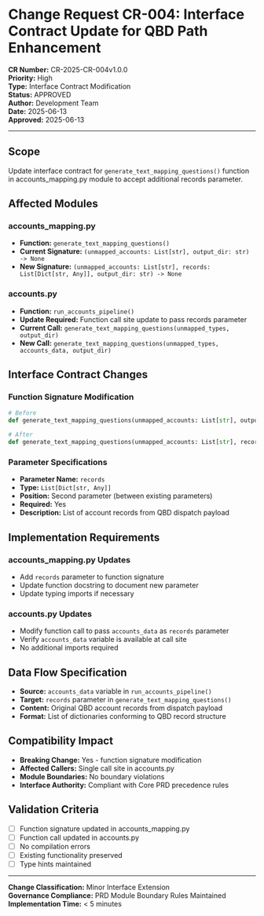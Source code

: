 # Change Request CR-004: Interface Contract Update for QBD Path Enhancement

**CR Number:** CR-2025-CR-004v1.0.0  
**Priority:** High  
**Type:** Interface Contract Modification  
**Status:** APPROVED  
**Author:** Development Team  
**Date:** 2025-06-13  
**Approved:** 2025-06-13  

---

## Scope

Update interface contract for `generate_text_mapping_questions()` function in accounts_mapping.py module to accept additional records parameter.

## Affected Modules

### accounts_mapping.py
- **Function:** `generate_text_mapping_questions()`
- **Current Signature:** `(unmapped_accounts: List[str], output_dir: str) -> None`
- **New Signature:** `(unmapped_accounts: List[str], records: List[Dict[str, Any]], output_dir: str) -> None`

### accounts.py  
- **Function:** `run_accounts_pipeline()`
- **Update Required:** Function call site update to pass records parameter
- **Current Call:** `generate_text_mapping_questions(unmapped_types, output_dir)`
- **New Call:** `generate_text_mapping_questions(unmapped_types, accounts_data, output_dir)`

## Interface Contract Changes

### Function Signature Modification
```python
# Before
def generate_text_mapping_questions(unmapped_accounts: List[str], output_dir: str) -> None:

# After  
def generate_text_mapping_questions(unmapped_accounts: List[str], records: List[Dict[str, Any]], output_dir: str) -> None:
```

### Parameter Specifications
- **Parameter Name:** `records`
- **Type:** `List[Dict[str, Any]]`
- **Position:** Second parameter (between existing parameters)
- **Required:** Yes
- **Description:** List of account records from QBD dispatch payload

## Implementation Requirements

### accounts_mapping.py Updates
- Add `records` parameter to function signature
- Update function docstring to document new parameter
- Update typing imports if necessary

### accounts.py Updates  
- Modify function call to pass `accounts_data` as `records` parameter
- Verify `accounts_data` variable is available at call site
- No additional imports required

## Data Flow Specification
- **Source:** `accounts_data` variable in `run_accounts_pipeline()`
- **Target:** `records` parameter in `generate_text_mapping_questions()`
- **Content:** Original QBD account records from dispatch payload
- **Format:** List of dictionaries conforming to QBD record structure

## Compatibility Impact
- **Breaking Change:** Yes - function signature modification
- **Affected Callers:** Single call site in accounts.py
- **Module Boundaries:** No boundary violations
- **Interface Authority:** Compliant with Core PRD precedence rules

## Validation Criteria
- [ ] Function signature updated in accounts_mapping.py
- [ ] Function call updated in accounts.py  
- [ ] No compilation errors
- [ ] Existing functionality preserved
- [ ] Type hints maintained

---

**Change Classification:** Minor Interface Extension  
**Governance Compliance:** PRD Module Boundary Rules Maintained  
**Implementation Time:** < 5 minutes